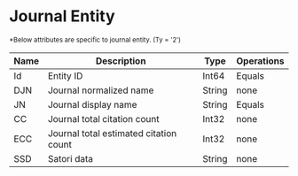 <!-- 
NavPath: Academic Knowledge API/Entity Attributes
LinkLabel: Journal Entity
Url: Academic-Knowledge-API/documentation/EntityAttributes/JournalEntity
Weight: 65
-->

# Journal Entity

<sub>
*Below attributes are specific to journal entity. (Ty = '2')
</sub>

Name	|Description							|Type       | Operations
------- | ------------------------------------- | --------- | ----------------------------
Id		|Entity ID								|Int64		|Equals
DJN		|Journal normalized name				|String		|none
JN		|Journal display name					|String		|Equals
CC		|Journal total citation count			|Int32		|none  
ECC		|Journal total estimated citation count	|Int32		|none
SSD		|Satori data 							|String		|none